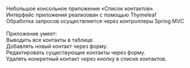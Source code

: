 Небольшое консольное приложение «Список контактов». <br>
Интерфейс приложения реализован с помощью Thymeleaf <br>
Обработка запросов осуществляется через контроллеры Spring MVC <br>
<br>
Приложение умеет:<br>
Выводить все контакты в таблице.<br>
Добавлять новый контакт через форму.<br>
Редактировать существующие контакты через форму.<br>
Удалять конкретный контакт через кнопку в списке контактов.
